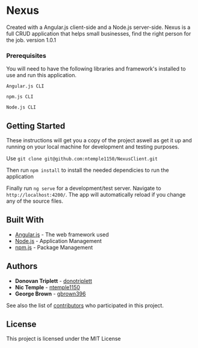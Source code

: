 # Nexus

Created with a Angular.js client-side and a Node.js server-side. Nexus is a full CRUD  application that helps small businesses, find the right person for the job. 
version 1.0.1

### Prerequisites

You will need to have the following libraries and framework's installed to use and run this application.

`Angular.js CLI`

`npm.js CLI`

`Node.js CLI`

## Getting Started

These instructions will get you a copy of the project aswell as get it up and running on your local machine for development and testing purposes. 

Use `git clone git@github.com:ntemple1150/NexusClient.git`

Then run `npm install` to install the needed dependicies to run the application

Finally run `ng serve` for a development/test server. Navigate to `http://localhost:4200/`. The app will automatically reload if you change any of the source files.

## Built With

* [Angular.js](https://angular.io/docs) - The web framework used
* [Node.js](https://nodejs.org/en/) - Application Management
* [npm.js](https://www.npmjs.com/) - Package Management

## Authors

* **Donovan Triplett** - [donotriplett](https://github.com/donotriplett)
* **Nic Temple** - [ntemple1150](https://github.com/ntemple1150)
* **George Brown** - [gbrown396](https://github.com/gbrown396)

See also the list of [contributors](https://github.com/ntemple1150/NexusClient/graphs/contributors) who participated in this project.

## License

This project is licensed under the MIT License
